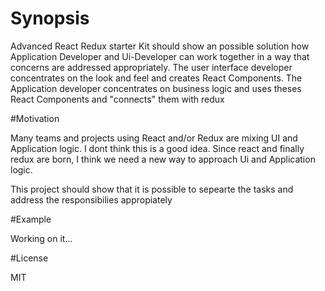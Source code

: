 # Synopsis

Advanced React Redux starter Kit should show an possible solution how Application Developer and Ui-Developer can work together in a way that concerns are addressed appropriately. The user interface developer concentrates on the look and feel and creates React Components. The Application developer concentrates on business logic and uses theses React Components and "connects" them with redux

#Motivation

Many teams and projects using React and/or Redux are mixing UI and Application logic. I dont think this is a good idea. Since react and finally redux are born, I think we need a new way to approach Ui and Application logic.

This project should show that it is possible to sepearte the tasks and address the responsibilies appropiately

#Example

Working on it...

#License

MIT